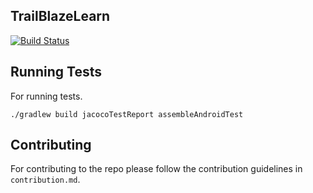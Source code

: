 ## TrailBlazeLearn

[![Build Status](https://travis-ci.org/NUSBigHero6/TrailBlazeLearn.svg?branch=master)](https://travis-ci.org/NUSBigHero6/TrailBlazeLearn)


## Running Tests

For running tests.

```
./gradlew build jacocoTestReport assembleAndroidTest 

```

## Contributing

For contributing to the repo please follow the contribution guidelines in `contribution.md`.

